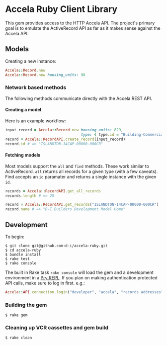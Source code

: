 # Accela Ruby Client Library

This gem provides access to the HTTP Accela API. The project's primary goal is to emulate the ActiveRecord API as far as it makes sense against the Accela API.

## Models

Creating a new instance:

```ruby
Accela::Record.new
Accela::Record.new housing_units: 98
```

### Network based methods

The following methods communicate directly with the Accela REST API.

#### Creating a model

Here is an example workflow:

```ruby
input_record = Accela::Record.new housing_units: 829,
                                  type: { type.id = "Building-Commercial-Addition-NA" }
record = Accela::RecordAPI.create_record(input_record)
record.id # => "ISLANDTON-14CAP-00000-000CR"
```

#### Fetching models

Most models support the `all` and `find` methods. These work similar to ActiveRecord. `all` returns all records for a given type (with a few caveats). Find accepts an `id` paramater and returns a single instance with the given `id`.

```ruby
records = Accela::RecordAPI.get_all_records
records.length # => 25

record = Accela::RecordAPI.get_records("ISLANDTON-14CAP-00000-000CR")
record.name # => "D-I Builders Development Model Home"
```

## Development

To begin:

```shell
$ git clone git@github.com:d-i/accela-ruby.git
$ cd accela-ruby
$ bundle install
$ rake test
$ rake console
```

The built in Rake task `rake console` will load the gem and a development environment in a [Pry REPL](http://pryrepl.org/). If you plan on making authentication protected API calls, make sure to log in first. e.g.:

```ruby
Accela::API.connection.login("developer", "accela", "records addresses")
```

### Building the gem

```shell
$ rake gem
```

### Cleaning up VCR cassettes and gem build

```shell
$ rake clean
```
